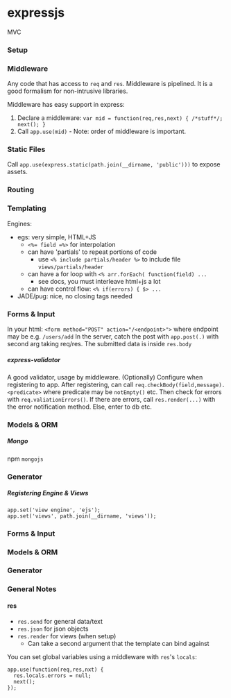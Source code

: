 # expressjs
MVC
### Setup
### Middleware
Any code that has access to `req` and `res`. Middleware is pipelined. It is a good formalism for non-intrusive libraries.

Middleware has easy support in express:
  1. Declare a middleware: `var mid = function(req,res,next) { /*stuff*/; next(); }`
  2. Call `app.use(mid)`
    - Note: order of middleware is important.

### Static Files
Call `app.use(express.static(path.join(__dirname, 'public')))` to expose assets.
### Routing
### Templating
Engines:
  - egs: very simple, HTML+JS
    - `<%= field =%>` for interpolation
    - can have 'partials' to repeat portions of code
      - use `<% include partials/header %>` to include file `views/partials/header`
    - can have a for loop with `<% arr.forEach( function(field) ...`
      - see docs, you must interleave html+js a lot
    - can have control flow: `<% if(errors) { $> ...`
  - JADE/pug: nice, no closing tags needed

### Forms & Input
In your html: `<form method="POST" action="/<endpoint>">` where endpoint may be e.g. `/users/add`
In the server, catch the post with `app.post(.)` with second arg taking req/res.  The submitted data is inside `res.body`

##### express-validator 
A good validator, usage by middleware.
(Optionally) Configure when registering to app.
After registering, can call `req.checkBody(field,message).<predicate>` where predicate may be `notEmpty()` etc.
Then check for errors with `req.valiationErrors()`.
If there are errors, call `res.render(...)` with the error notification method.
Else, enter to db etc.
### Models & ORM
##### Mongo
npm `mongojs`
### Generator

##### Registering Engine & Views
```
app.set('view engine', 'ejs');
app.set('views', path.join(__dirname, 'views'));
```

### Forms & Input
### Models & ORM
### Generator

### General Notes
#### res
  - `res.send` for general data/text
  - `res.json` for json objects
  - `res.render` for views (when setup)
    - Can take a second argument that the template can bind against

You can set global variables using a middleware with `res`'s `locals`: 
```
app.use(function(req,res,nxt) {
  res.locals.errors = null;
  next();
});
```
